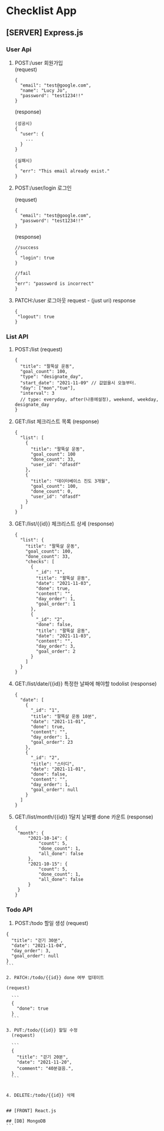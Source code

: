# Checklist App

## [SERVER] Express.js

### User Api

1. POST:/user 회원가입  
   (request)

   ```
   {
     "email": "test@google.com",
     "name": "Lucy Jo",
     "password": "test1234!!"
   }
   ```

   (response)

   ```
   (성공시)
   {
     "user": {
       ...
     }
   }

   (실패시)
   {
     "err": "This email already exist."
   }
   ```

2. POST:/user/login 로그인

   (requset)

   ```
   {
     "email": "test@google.com",
     "password": "test1234!!"
   }
   ```

   (response)

   ```
   //success
   {
     "login": true
   }

   //fail
   {
   "err": "password is incorrect"
   }
   ```

3. PATCH:/user 로그아웃
   request - (just uri)
   response
   ```
   {
    "logout": true
   }
   ```

### List API

1. POST:/list
   (request)

   ```
   {
     "title": "팔뚝살 운동",
     "goal_count": 100,
     "type": "designate_day",
     "start_date": "2021-11-09" // 값없을시 오늘부터.
     "day": ["mon","tue"],
     "interval": 3
     // type: everyday, after(나중에설정), weekend, weekday, designate_day
   }
   ```

2. GET:/list 체크리스트 목록
   (response)

   ```
   {
     "list": [
       {
         "title": "팔뚝살 운동",
         "goal_count": 100
         "done_count": 33,
         "user_id": "dfasdf"
       },
       {
         "title": "데이터베이스 진도 3개월",
         "goal_count": 100,
         "done_count": 0,
         "user_id": "dfasdf"
       }
     ]
   }
   ```

3. GET:/list/{{id}} 체크리스트 상세
   (response)

   ```
   {
     "list": {
       "title": "팔뚝살 운동",
       "goal_count": 100,
       "done_count": 33,
       "checks": [
         {
           "_id": "1",
           "title": "팔뚝살 운동",
           "date": "2021-11-03",
           "done": true,
           "content": "",
           "day_order": 1,
           "goal_order": 1
         },
         {
           "_id": "2",
           "done": false,
           "title": "팔뚝살 운동",
           "date": "2021-11-03",
           "content": "",
           "day_order": 3,
           "goal_order": 2
         }
       ]
     }
   }
   ```

4. GET:/list/date/{{id}} 특정한 날짜에 해야할 todolist
   (response)

   ```
   {
     "date": [
       {
         "_id": "1",
         "title": "팔뚝살 운동 10분",
         "date": "2021-11-01",
         "done": true,
         "content": "",
         "day_order": 1,
         "goal_order": 23
       },
       {
         "_id": "2",
         "title": "스터디",
         "date": "2021-11-01",
         "done": false,
         "content": "",
         "day_order": 1,
         "goal_order": null
       }
     ]
   }
   ```

5. GET:/list/month/{{id}} 1달치 날짜별 done 카운트
   (response)
   ```
   {
    "month": {
        "2021-10-14": {
            "count": 5,
            "done_count": 1,
            "all_done": false
        },
        "2021-10-15": {
            "count": 5,
            "done_count": 1,
            "all_done": false
        }
    }
   }
   ```

### Todo API

1. POST:/todo 할일 생성
   (request)

````
{
  "title": "걷기 30분",
  "date": "2021-11-04",
  "day_order": 3,
  "goal_order": null
}
```

2. PATCH:/todo/{{id}} done 여부 업데이트

(request)

  ```
  {
    "done": true
  }
  ```

3. PUT:/todo/{{id}} 할일 수정
  (request)

  ```
  {
    "title": "걷기 20분",
    "date": "2021-11-20",
    "comment": "40분걸음.",
  }
  ```


4. DELETE:/todo/{{id}} 삭제


## [FRONT] React.js

## [DB] MongoDB
```
````
